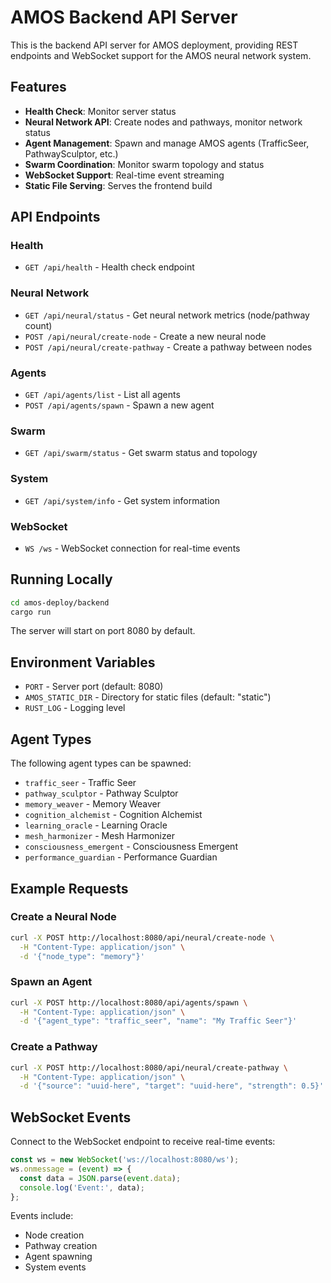 # AMOS Backend API Server

This is the backend API server for AMOS deployment, providing REST endpoints and WebSocket support for the AMOS neural network system.

## Features

- **Health Check**: Monitor server status
- **Neural Network API**: Create nodes and pathways, monitor network status
- **Agent Management**: Spawn and manage AMOS agents (TrafficSeer, PathwaySculptor, etc.)
- **Swarm Coordination**: Monitor swarm topology and status
- **WebSocket Support**: Real-time event streaming
- **Static File Serving**: Serves the frontend build

## API Endpoints

### Health
- `GET /api/health` - Health check endpoint

### Neural Network
- `GET /api/neural/status` - Get neural network metrics (node/pathway count)
- `POST /api/neural/create-node` - Create a new neural node
- `POST /api/neural/create-pathway` - Create a pathway between nodes

### Agents
- `GET /api/agents/list` - List all agents
- `POST /api/agents/spawn` - Spawn a new agent

### Swarm
- `GET /api/swarm/status` - Get swarm status and topology

### System
- `GET /api/system/info` - Get system information

### WebSocket
- `WS /ws` - WebSocket connection for real-time events

## Running Locally

```bash
cd amos-deploy/backend
cargo run
```

The server will start on port 8080 by default.

## Environment Variables

- `PORT` - Server port (default: 8080)
- `AMOS_STATIC_DIR` - Directory for static files (default: "static")
- `RUST_LOG` - Logging level

## Agent Types

The following agent types can be spawned:
- `traffic_seer` - Traffic Seer
- `pathway_sculptor` - Pathway Sculptor
- `memory_weaver` - Memory Weaver
- `cognition_alchemist` - Cognition Alchemist
- `learning_oracle` - Learning Oracle
- `mesh_harmonizer` - Mesh Harmonizer
- `consciousness_emergent` - Consciousness Emergent
- `performance_guardian` - Performance Guardian

## Example Requests

### Create a Neural Node
```bash
curl -X POST http://localhost:8080/api/neural/create-node \
  -H "Content-Type: application/json" \
  -d '{"node_type": "memory"}'
```

### Spawn an Agent
```bash
curl -X POST http://localhost:8080/api/agents/spawn \
  -H "Content-Type: application/json" \
  -d '{"agent_type": "traffic_seer", "name": "My Traffic Seer"}'
```

### Create a Pathway
```bash
curl -X POST http://localhost:8080/api/neural/create-pathway \
  -H "Content-Type: application/json" \
  -d '{"source": "uuid-here", "target": "uuid-here", "strength": 0.5}'
```

## WebSocket Events

Connect to the WebSocket endpoint to receive real-time events:

```javascript
const ws = new WebSocket('ws://localhost:8080/ws');
ws.onmessage = (event) => {
  const data = JSON.parse(event.data);
  console.log('Event:', data);
};
```

Events include:
- Node creation
- Pathway creation
- Agent spawning
- System events